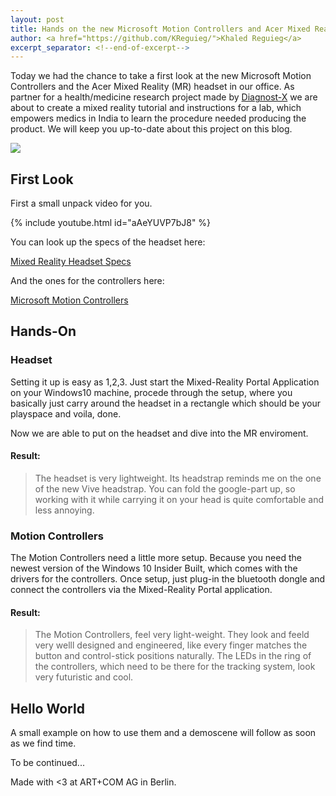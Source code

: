 ```yaml
---
layout: post
title: Hands on the new Microsoft Motion Controllers and Acer Mixed Reality Headset
author: <a href="https://github.com/KReguieg/">Khaled Reguieg</a>
excerpt_separator: <!--end-of-excerpt-->
---
```


Today we had the chance to take a first look at the new Microsoft Motion Controllers and the Acer Mixed Reality (MR) headset in our office.
As partner for a health/medicine research project made by [Diagnost-X](http://diagnost-x.de/) we are about to create a mixed reality tutorial and instructions for a lab, which empowers medics in India to learn the procedure needed producing the product. We will keep you up-to-date about this project on this blog.

![]({{site.url}}/images/2017-08-29-microsoft-motion-controllers-handson/maria-amazed-by-mr.jpg)

## First Look

First a small unpack video for you.

{% include youtube.html id="aAeYUVP7bJ8" %}

You can look up the specs of the headset here:

[Mixed Reality Headset Specs](https://developer.microsoft.com/en-us/windows/mixed-reality/immersive_headset_hardware_details)

And the ones for the controllers here:

[Microsoft Motion Controllers](https://developer.microsoft.com/en-us/windows/mixed-reality/motion_controllers)

## Hands-On

### Headset
Setting it up is easy as 1,2,3. Just start the Mixed-Reality Portal Application on your Windows10 machine, procede through the setup, where you basically just carry around the headset in a rectangle which should be your playspace and voila, done.

Now we are able to put on the headset and dive into the MR enviroment.

#### Result:

> The headset is very lightweight. Its headstrap reminds me on the one of the new Vive headstrap. You can fold the google-part up, so working with it while carrying it on your head is quite comfortable and less annoying.

### Motion Controllers
The Motion Controllers need a little more setup. Because you need the newest version of the Windows 10 Insider Built, which comes with the drivers for the controllers.
Once setup, just plug-in the bluetooth dongle and connect the controllers via the Mixed-Reality Portal application.

#### Result:

> The Motion Controllers, feel very light-weight. They look and feeld very welll designed and engineered, like every finger matches the button and control-stick positions naturally. The LEDs in the ring of the controllers, which need to be there for the tracking system, look very futuristic and cool.

## Hello World

A small example on how to use them and a demoscene will follow as soon as we find time.

To be continued...

Made with <3 at ART+COM AG in Berlin.